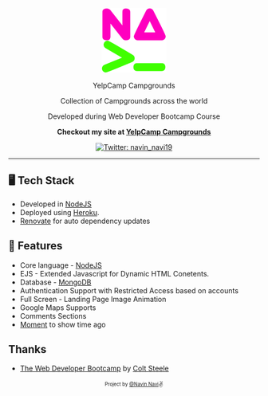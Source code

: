 <p align="center">
  <a href="https://navin-navi.github.io">
    <img alt="Navin | Logo" src="https://raw.githubusercontent.com/navin-navi/navin-navi.github.io/dev/static/logo.png" width="130" />
  </a>
</p>

<p align="center">
  YelpCamp Campgrounds
</p>

<p align="center">
  Collection of Campgrounds across the world
</p>

<p align="center">
  Developed during Web Developer Bootcamp Course
</p>

<p align="center">
  <strong>
  Checkout my site at <a href="https://yelp-camp-campground.herokuapp.com/">YelpCamp Campgrounds</a>
  </strong>
</p>

<p align="center">
  <a href="https://twitter.com/navin_navi19">
    <img alt="Twitter: navin_navi19" src="https://img.shields.io/twitter/follow/navin_navi19.svg?style=social" target="_blank" />
  </a>
</p>

---

## 🖥 Tech Stack

- Developed in [NodeJS](https://nodejs.org/en/)
- Deployed using [Heroku](https://www.heroku.com).
- [Renovate](https://renovatebot.com) for auto dependency updates

## 🚀 Features

- Core language - [NodeJS](https://nodejs.org/en/)
- EJS - Extended Javascript for Dynamic HTML Conetents.
- Database - [MongoDB](https://cloud.mongodb.com)
- Authentication Support with Restricted Access based on accounts
- Full Screen - Landing Page Image Animation
- Google Maps Supports
- Comments Sections
- [Moment](https://www.npmjs.com/package/moment) to show time ago

## Thanks

- [The Web Developer Bootcamp](https://www.udemy.com/the-web-developer-bootcamp/) by [Colt Steele](https://www.udemy.com/user/coltsteele/)

<div align="center">

<sub><sup>Project by <a href="https://github.com/navin-navi"> @Navin Navi</a></sup></sub><small>✌</small>

</div>
